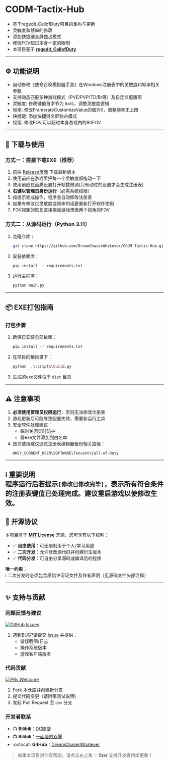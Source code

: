 # CODM-Tactix-Hub
-  基于regedit_CallofDuty项目的重构与更新
-  灵敏度和帧率的修改
-  添加快捷键全屏独占模式
-  修改FOV超过本身一定的限制
-  本项目基于 **[regedit_CallofDuty](https://github.com/DreamChaserWhatever/regedit_CallofDuty)**


---

## :gear: 功能说明

- 自动修改《使命召唤模拟器手游》在Windows注册表中的灵敏度和帧率相关参数
- 支持动态匹配多种游戏模式（PVE/PVP/TD/Br等）及自定义配置项
- 灵敏度: 修改键值首字节为 `0x01`，调整灵敏度逻辑
- 帧率: 修改FramerateCustomizeValue的值为0，调整帧率无上限
- 快捷键: 添加快捷键全屏独占模式
- 视距: 修改FOV,可以超过本身游戏内的90FOV

---


## :rocket: 下载与使用

### 方式一：直接下载EXE（推荐）

1. 前往 [Release页面](https://github.com/DreamChaserWhatever/CODM-Tactix-Hub/releases) 下载最新版本
2. 使用前应在游戏里把每一个灵敏度都拖动一下
3. 使用前应在画质设置打开帧数微调(只有动过的设置才会生成注册表)
4. **右键以管理员身份运行**（必需系统权限）
5. 按提示完成操作，程序会自动修改注册表
6. 如果有修改过灵敏度或帧率的话要重新打开软件使用
7. FOV视距的恢复直接拖动游戏里面两个视角的FOV

### 方式二：从源码运行（Python 3.11）

1. 克隆仓库：
    ```bash
    git clone https://github.com/DreamChaserWhatever/CODM-Tactix-Hub.git
    ```
2. 安装依赖库：
    ```bash
    pip install -r requirements.txt
    ```
3. 运行主程序：
    ```bash
    python main.py
    ```

---

## :package: EXE打包指南

### 打包步骤

1. 确保已安装全部依赖：
    ```bash
    pip install -r requirements.txt
    ```
2. 在项目的根目录下：
    ```bash
   python  .\scripts\build.py
   ```
3. 生成的exe文件位于 `dist` 目录

---
## :warning: 注意事项

1. **必须使用管理员权限运行**，否则无法修改注册表
2. 游戏更新后可能导致配置失效，需重新运行工具
3. 安全软件处理建议：
    - 临时关闭实时防护
    - 将exe文件添加到白名单
4. 首次使用建议通过注册表编辑器备份相关路径：
   ```reg
   HKEY_CURRENT_USER\SOFTWARE\Tencent\Call-of-Duty

---

:information_source: **重要说明**  
程序运行后若提示`[修改已修改完毕]`，表示所有符合条件的注册表键值已处理完成。建议重启游戏以使修改生效。
---

## :book: 开源协议

本项目基于 **[MIT License](https://github.com/DreamChaserWhatever/CODM-Tactix-Hub/blob/main/LICENSE)** 开源，您可享有以下权利：

- :white_check_mark: **自由使用**：可无限制用于个人/学习用途
- :white_check_mark: **二次开发**：允许修改源代码并创建衍生版本
- :white_check_mark: **代码分发**：可自由分享源码或编译后的程序

**唯一约束**：  
:information_source: 二次分发时必须包含原始许可证文件及作者声明（见源码文件头部注释）

---

## :sparkles: 支持与贡献

### 问题反馈与建议

[![GitHub Issues](https://img.shields.io/github/issues/DreamChaserWhatever/CODM-Tactix-Hub?color=blue)](https://github.com/DreamChaserWhatever/regedit_CallofDuty/issues)

1. 遇到BUG?请提交 [Issue](https://github.com/DreamChaserWhatever/CODM-Tactix-Hub/issues) 并提供：
    - 错误截图/日志
    - 操作系统版本
    - 游戏客户端版本

### 代码贡献

[![PRs Welcome](https://img.shields.io/badge/PRs-welcome-brightgreen)](https://github.com/DreamChaserWhatever/CODM-Tactix-Hub/pulls)

1. Fork 本仓库并创建新分支
2. 提交代码变更（请附带测试说明）
3. 发起 Pull Request 至 `dev` 分支

### 开发者联系
- :tv: **Bilibili**：[DC随便](https://space.bilibili.com/3493117248407780)
- :tv: **Bilibili**：[一面墙的双脚](https://space.bilibili.com/3546759762545419)
- :octocat: **GitHub**：[DreamChaserWhatever](https://github.com/DreamChaserWhatever)

> 如果本项目对你有帮助，请点击右上角 :sparkles: **Star** 支持开发者持续更新！